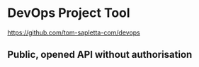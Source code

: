# DevOps Project Tool
https://github.com/tom-sapletta-com/devops

## Public, opened API without authorisation

   